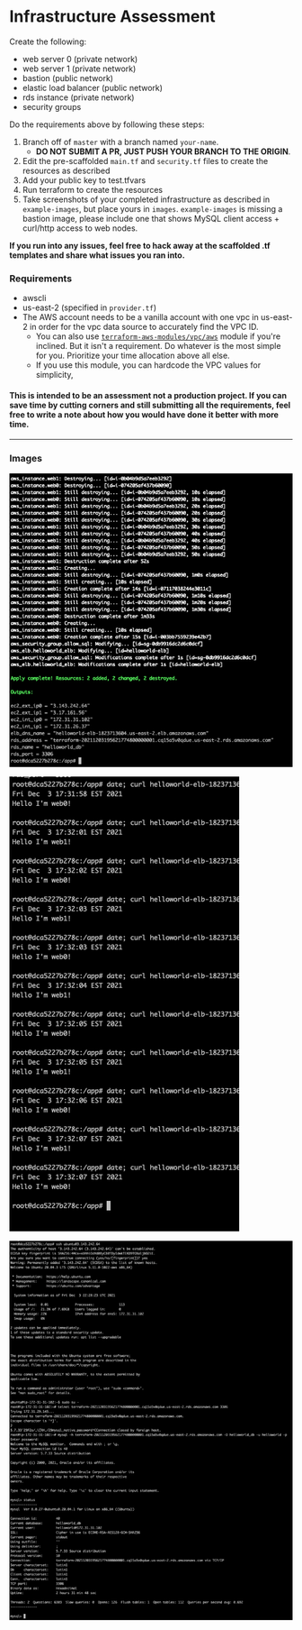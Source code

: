 # Infrastructure Assessment
Create the following:
- web server 0 (private network)
- web server 1 (private network)
- bastion (public network)
- elastic load balancer (public network)
- rds instance (private network)
- security groups

Do the requirements above by following these steps:

1. Branch off of `master` with a branch named `your-name`.
    - **DO NOT SUBMIT A PR, JUST PUSH YOUR BRANCH TO THE ORIGIN**.
1. Edit the pre-scaffolded `main.tf` and `security.tf` files to create the resources as described
1. Add your public key to test.tfvars
1. Run terraform to create the resources
1. Take screenshots of your completed infrastructure as described in `example-images`, but place yours in `images`. `example-images` is missing a bastion image, please include one that shows MySQL client access + curl/http access to web nodes.

**If you run into any issues, feel free to hack away at the scaffolded .tf templates and share what issues you ran into.**

### Requirements
- awscli
- us-east-2 (specified in `provider.tf`)
- The AWS account needs to be a vanilla account with one vpc in us-east-2 in order for the vpc data source to accurately find the VPC ID.
    - You can also use [`terraform-aws-modules/vpc/aws`](https://registry.terraform.io/modules/terraform-aws-modules/vpc/aws/latest#usage) module if you're inclined. But it isn't a requirement. Do whatever is the most simple for you. Prioritize your time allocation above all else.
    - If you use this module, you can hardcode the VPC values for simplicity,

#### This is intended to be an assessment not a production project. If you can save time by cutting corners and still submitting all the requirements, feel free to write a note about how you would have done it better with more time.
  --------------

### Images
![terraform]

[terraform]: example-images/terraform.png "Terraform Screenshot"

![loadbalancer]

[loadbalancer]: example-images/loadbalancer.png "Loadbalancer Screenshot"

![database]

[database]: example-images/database.png "Database Screenshot"
